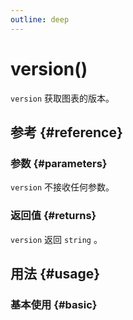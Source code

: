 ```yaml
---
outline: deep
---
```


# version()
`version` 获取图表的版本。

## 参考 {#reference}
<!--@include: @/@views/api/references/chart/version.md-->

### 参数 {#parameters}
`version` 不接收任何参数。

### 返回值 {#returns}
`version` 返回 `string` 。

## 用法 {#usage}
<script setup>
import Version from '../../@views/api/samples/version/index.vue'
</script>

### 基本使用 {#basic}
<Version />
